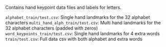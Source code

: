Contains hand keypoint data files and labels for letters.

`alphabet_train/test.csv`: Single hand landmarks for the 32 alphabet characters
`multi_hand_alph_train/test.csv`: Multi hand landmarks for the 32 alphabet characters (padded with zeros)
`word_keypoints_train/test.csv`: Single hand landmarks for 4 extra words
`train/test.csv`: Full data csv with both alphabet and extra words